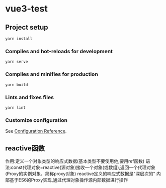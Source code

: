 # vue3-test

## Project setup
```
yarn install
```

### Compiles and hot-reloads for development
```
yarn serve
```

### Compiles and minifies for production
```
yarn build
```

### Lints and fixes files
```
yarn lint
```

### Customize configuration
See [Configuration Reference](https://cli.vuejs.org/config/).


##  reactive函数
作用:定义一个对象类型的响应式数据(基本类型不要使用他,要用ref函数)
语法:const代理对象=reactive(源对象)接收一个对象(或数组),返回一个代理对象(Proxy的实例对象，简称proxy对象)
reactive定义的响应式数据是"深层次的"
内部基于ES6的Proxy实现,通过代理对象操作源内部数据进行操作

